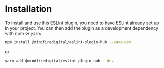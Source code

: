 # Installation

To install and use this ESLint plugin, you need to have ESLint already set up in your project. You can then add the plugin as a development dependency with npm or yarn:

```bash
npm install @mindfiredigital/eslint-plugin-hub --save-dev
```

or

```bash
yarn add @mindfiredigital/eslint-plugin-hub --dev
```
